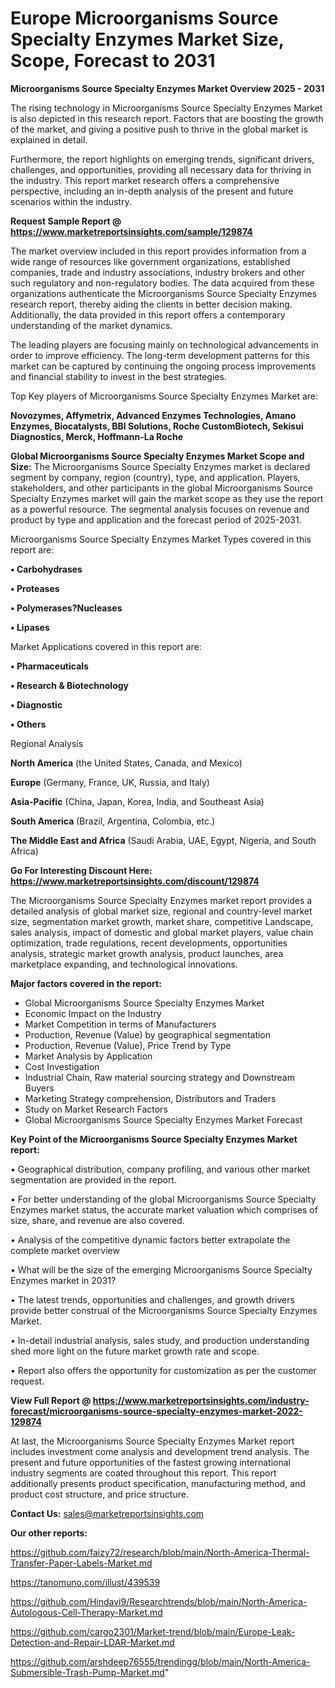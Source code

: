 # Europe Microorganisms Source Specialty Enzymes Market Size, Scope, Forecast to 2031

<Strong> Microorganisms Source Specialty Enzymes Market Overview 2025 - 2031</strong>

The rising technology in Microorganisms Source Specialty Enzymes Market is also depicted in this research report. Factors that are boosting the growth of the market, and giving a positive push to thrive in the global market is explained in detail.

Furthermore, the report highlights on emerging trends, significant drivers, challenges, and opportunities, providing all necessary data for thriving in the industry. This report market research offers a comprehensive perspective, including an in-depth analysis of the present and future scenarios within the industry.

<strong>Request Sample Report @ <a href=https://www.marketreportsinsights.com/sample/129874>https://www.marketreportsinsights.com/sample/129874</a></strong>

The market overview included in this report provides information from a wide range of resources like government organizations, established companies, trade and industry associations, industry brokers and other such regulatory and non-regulatory bodies. The data acquired from these organizations authenticate the Microorganisms Source Specialty Enzymes research report, thereby aiding the clients in better decision making. Additionally, the data provided in this report offers a contemporary understanding of the market dynamics.

The leading players are focusing mainly on technological advancements in order to improve efficiency. The long-term development patterns for this market can be captured by continuing the ongoing process improvements and financial stability to invest in the best strategies.

Top Key players of Microorganisms Source Specialty Enzymes Market are:

<strong>Novozymes, Affymetrix, Advanced Enzymes Technologies, Amano Enzymes, Biocatalysts, BBI Solutions, Roche CustomBiotech, Sekisui Diagnostics, Merck, Hoffmann-La Roche</strong>

<strong><b>Global Microorganisms Source Specialty Enzymes Market Scope and Size:</b></strong>
The Microorganisms Source Specialty Enzymes market is declared segment by company, region (country), type, and application. Players, stakeholders, and other participants in the global Microorganisms Source Specialty Enzymes market will gain the market scope as they use the report as a powerful resource. The segmental analysis focuses on revenue and product by type and application and the forecast period of 2025-2031.

Microorganisms Source Specialty Enzymes Market Types covered in this report are:

<strong>• Carbohydrases

• Proteases

• Polymerases?Nucleases

• Lipases</strong>

Market Applications covered in this report are:

<strong>• Pharmaceuticals

• Research & Biotechnology

• Diagnostic

• Others</strong> 

Regional Analysis

<strong>North America</strong> (the United States, Canada, and Mexico)

<strong>Europe</strong> (Germany, France, UK, Russia, and Italy)

<strong>Asia-Pacific</strong> (China, Japan, Korea, India, and Southeast Asia)

<strong>South America</strong> (Brazil, Argentina, Colombia, etc.)

<strong>The Middle East and Africa</strong> (Saudi Arabia, UAE, Egypt, Nigeria, and South Africa)

<strong>Go For Interesting Discount Here: <a href=https://www.marketreportsinsights.com/discount/129874>https://www.marketreportsinsights.com/discount/129874</a></strong>

The Microorganisms Source Specialty Enzymes market report provides a detailed analysis of global market size, regional and country-level market size, segmentation market growth, market share, competitive Landscape, sales analysis, impact of domestic and global market players, value chain optimization, trade regulations, recent developments, opportunities analysis, strategic market growth analysis, product launches, area marketplace expanding, and technological innovations.

<strong><b>Major factors covered in the report:</b></strong>
<ul>
  <li>Global Microorganisms Source Specialty Enzymes Market </li>
  <li>Economic Impact on the Industry</li>
  <li>Market Competition in terms of Manufacturers</li>
  <li>Production, Revenue (Value) by geographical segmentation</li>
  <li>Production, Revenue (Value), Price Trend by Type</li>
  <li>Market Analysis by Application</li>
  <li>Cost Investigation</li>
  <li>Industrial Chain, Raw material sourcing strategy and Downstream Buyers</li>
  <li>Marketing Strategy comprehension, Distributors and Traders</li>
  <li>Study on Market Research Factors</li>
  <li>Global Microorganisms Source Specialty Enzymes Market Forecast</li>
</ul>

<strong><b>Key Point of the Microorganisms Source Specialty Enzymes Market report:</b></strong>

• Geographical distribution, company profiling, and various other market segmentation are provided in the report.

• For better understanding of the global Microorganisms Source Specialty Enzymes market status, the accurate market valuation which comprises of size, share, and revenue are also covered.

• Analysis of the competitive dynamic factors better extrapolate the complete market overview

• What will be the size of the emerging Microorganisms Source Specialty Enzymes market in 2031?

• The latest trends, opportunities and challenges, and growth drivers provide better construal of the Microorganisms Source Specialty Enzymes Market.

• In-detail industrial analysis, sales study, and production understanding shed more light on the future market growth rate and scope.

• Report also offers the opportunity for customization as per the customer request.

<strong><b>View Full Report @ <a href=https://www.marketreportsinsights.com/industry-forecast/microorganisms-source-specialty-enzymes-market-2022-129874>https://www.marketreportsinsights.com/industry-forecast/microorganisms-source-specialty-enzymes-market-2022-129874</a></b></strong>


At last, the Microorganisms Source Specialty Enzymes Market report includes investment come analysis and development trend analysis. The present and future opportunities of the fastest growing international industry segments are coated throughout this report. This report additionally presents product specification, manufacturing method, and product cost structure, and price structure.

<strong>Contact Us:</strong>
sales@marketreportsinsights.com

<strong>Our other reports:</strong>

<a href=https://github.com/faizy72/research/blob/main/North-America-Thermal-Transfer-Paper-Labels-Market.md>https://github.com/faizy72/research/blob/main/North-America-Thermal-Transfer-Paper-Labels-Market.md</a>

<a href=https://tanomuno.com/illust/439539>https://tanomuno.com/illust/439539</a>

<a href=https://github.com/Hindavi9/Researchtrends/blob/main/North-America-Autologous-Cell-Therapy-Market.md>https://github.com/Hindavi9/Researchtrends/blob/main/North-America-Autologous-Cell-Therapy-Market.md</a>

<a href=https://github.com/cargo2301/Market-trend/blob/main/Europe-Leak-Detection-and-Repair-LDAR-Market.md>https://github.com/cargo2301/Market-trend/blob/main/Europe-Leak-Detection-and-Repair-LDAR-Market.md</a>

<a href=https://github.com/arshdeep76555/trendingg/blob/main/North-America-Submersible-Trash-Pump-Market.md>https://github.com/arshdeep76555/trendingg/blob/main/North-America-Submersible-Trash-Pump-Market.md</a>"
